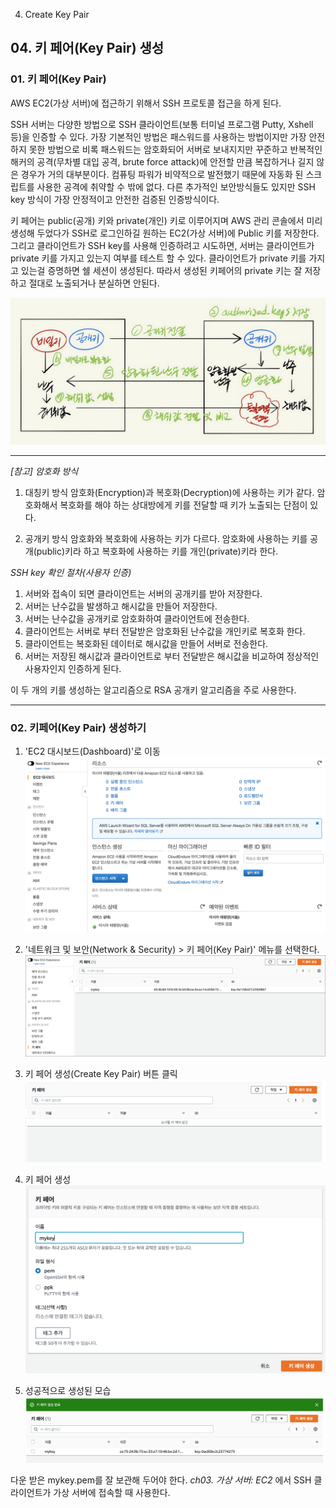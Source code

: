 04. Create Key Pair

## 04. 키 페어(Key Pair) 생성

### 01. 키 페어(Key Pair)
AWS EC2(가상 서버)에 접근하기 위해서 SSH 프로토콜 접근을 하게 된다.

SSH 서버는 다양한 방법으로 SSH 클라이언트(보통 터미널 프로그램 Putty, Xshell 등)을 인증할 수 있다.
가장 기본적인 방법은 패스워드를 사용하는 방법이지만 가장 안전하지 못한 방법으로 비록 패스워드는 암호화되어 서버로 보내지지만 꾸준하고 반복적인 해커의 공격(무차별 대입 공격, brute force attack)에 안전할 만큼 복잡하거나 길지 않은 경우가 거의 대부분이다. 컴퓨팅 파워가 비약적으로 발전했기 때문에 자동화 된 스크립트를 사용한  공격에 취약할 수 밖에 없다. 다른 추가적인 보안방식들도 있지만 SSH key 방식이 가장 안정적이고 안전한 검증된 인증방식이다.

키 페어는 public(공개) 키와 private(개인) 키로 이루어지며 AWS 관리 콘솔에서 미리 생성해 두었다가 SSH로 로그인하길 원하는 EC2(가상 서버)에 Public 키를 저장한다. 그리고 클라이언트가 SSH key를 사용해 인증하려고 시도하면, 서버는 클라이언트가 private 키를 가지고 있는지 여부를 테스트 할 수 있다. 클라이언트가 private 키를 가지고 있는걸 증명하면 쉘 세션이 생성된다. 따라서 생성된 키페어의 private 키는 잘 저장하고 절대로 노출되거나 분실하면 안된다.

![fcccff8d4dcbfaab9e8a83418826e31b.png](../../_resources/d53ac7d3a9d847e6aa742fc7cb4d9ce6.png)

------------------------------------------------ 

*[참고] 암호화 방식*

1. 대칭키 방식
   암호화(Encryption)과 복호화(Decryption)에 사용하는 키가 같다. 암호화해서 복호화를 해야 하는 상대방에게 키를 전달할 때 키가 노출되는 단점이 있다.
   
2. 공개키 방식
   암호화와 복호화에 사용하는 키가 다르다. 암호화에 사용하는 키를 공개(public)키라 하고 복호화에 사용하는 키를 개인(private)키라 한다.

*SSH key 확인 절차(사용자 인증)*
1. 서버와 접속이 되면 클라이언트는 서버의 공개키를 받아 저장한다.
2. 서버는 난수값을 발생하고 해시값을 만들어 저장한다.
3. 서버는 난수값을 공개키로 암호화하여 클라이언트에 전송한다.
4. 클라이언트는 서버로 부터 전달받은 암호화된 난수값을 개인키로 복호화 한다.
5. 클라이언트는 복호화된 데이터로 해시값을 만들어 서버로 전송한다.
6. 서버는 저장된 해시값과 클라이언트로 부터 전달받은 해시값을 비교하여 정상적인 사용자인지 인증하게 된다.

이 두 개의 키를 생성하는 알고리즘으로 RSA 공개키 알고리즘을 주로 사용한다.

----------------------------------------------

### 02. 키페어(Key Pair) 생성하기
01. 'EC2 대시보드(Dashboard)'로 이동
	![18c796dce8ddd5df1cb6e5f7e4bb3df8.png](../../_resources/0e39df8bf88f4ee2b542eeb5739a51e3.png)

02. '네트워크 및 보안(Network & Security) > 키 페어(Key Pair)' 메뉴를 선택한다.
	![af3453be35aeee44beeeade610cb61aa.png](../../_resources/53126bc4dd664f45872243994cd77fb8.png)

03. 키 페어 생성(Create Key Pair) 버튼 클릭
	![798e20992b3d32aa51fbbd6199d0327e.png](../../_resources/0b8a193fdd3846689eb49bc231d5540b.png)

04. 키 페어 생성
	![8ec1d50b0da82a83a631c6ca4299538d.png](../../_resources/72c48640a95d45979d8f101efc7352a3.png)

05. 성공적으로 생성된 모습
	![34ccbff6c3912641601e46433d96943c.png](../../_resources/5c0a458ca3a444e698ef7c5e825ca798.png)


다운 받은 mykey.pem를 잘 보관해 두어야 한다. 
*ch03. 가상 서버: EC2* 에서 SSH 클라이언트가 가상 서버에 접속할 때 사용한다.
